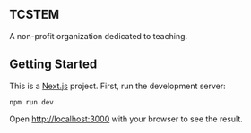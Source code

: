 ## TCSTEM

A non-profit organization dedicated to teaching.

## Getting Started

This is a [Next.js](https://nextjs.org/) project. First, run the development server:

```
npm run dev
```

Open [http://localhost:3000](http://localhost:3000) with your browser to see the result.
